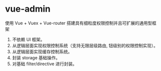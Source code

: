 # vue-admin
使用 Vue + Vuex + Vue-router 搭建具有细粒度权限控制并且可扩展的通用型框架
1. 不依赖 UI 框架。
2. 从逻辑层面实现权限控制系统（支持无限层级路由, 钮级别的权限控制实现）。
3. 从逻辑层面实现缓存控制系统。
4. 封装 storage 基础操作。
5. 对基础 filter/directive 进行封装。
